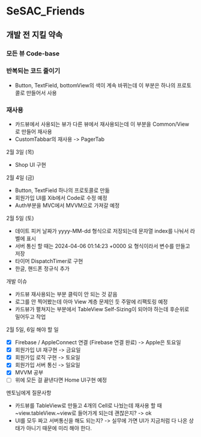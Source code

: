 # SeSAC_Friends

## 개발 전 지킬 약속
### 모든 뷰 Code-base
### 반복되는 코드 줄이기
- Button, TextField, bottomView의 색이 계속 바뀌는데 이 부분은 하나의 프로토콜로 만들어서 사용
### 재사용
- 카드뷰에서 사용되는 뷰가 다른 뷰에서 재사용되는데 이 부분을 Common/View 로 만들어 재사용
- CustomTabbar의 재사용 -> PagerTab

2월 3일 (목)
- Shop UI 구현

2월 4일 (금)
- Button, TextField 하나의 프로토콜로 만듦
- 회원가입 UI를 Xib에서 Code로 수정 예정 
- Auth부분을 MVC에서 MVVM으로 가져갈 예정

2월 5일 (토)
- 데이트 피커 날짜가 yyyy-MM-dd 형식으로 저장되는데 문자열 index를 나눠서 라벨에 표시
- 서버 통신 할 때는 2024-04-06 01:14:23 +0000 요 형식이라서 변수를 만들고 저장
- 타이머 DispatchTimer로 구현
- 한글, 핸드폰 정규식 추가

개발 이슈
- 카드뷰 재사용되는 부분 클릭이 안 되는 것 같음 
- 로그를 안 찍어봤는데 아마 View 계층 문제인 듯 주말에 리팩토링 예정
- 카드뷰가 펼쳐지는 부분에서 TableView Self-Sizing이 되어야 하는데 후순위로 밀어두고 작업

2월 5일, 6일 해야 할 일
- [x] Firebase / AppleConnect 연결 (Firebase 연결 완료) -> Apple은 토요일
- [x] 회원가입 UI 재구현 -> 금요일
- [x] 회원가입 로직 구현 -> 토요일
- [x] 회원가입 서버 통신 -> 일요일
- [x] MVVM 공부
- [ ] 위에 모든 걸 끝낸다면 Home UI구현 예정

멘토님에게 질문사항
- 카드뷰를 TableView로 만들고 4개의 Cell로 나눴는데 재사용 할 때 ~view.tableView.~view로 들어가게 되는데 괜찮은지? -> ok
- UI를 모두 짜고 서버통신을 해도 되는지? -> 실무에 가면 UI가 지금처럼 다 나온 상태가 아니기 때문에 미리 해야 한다.

